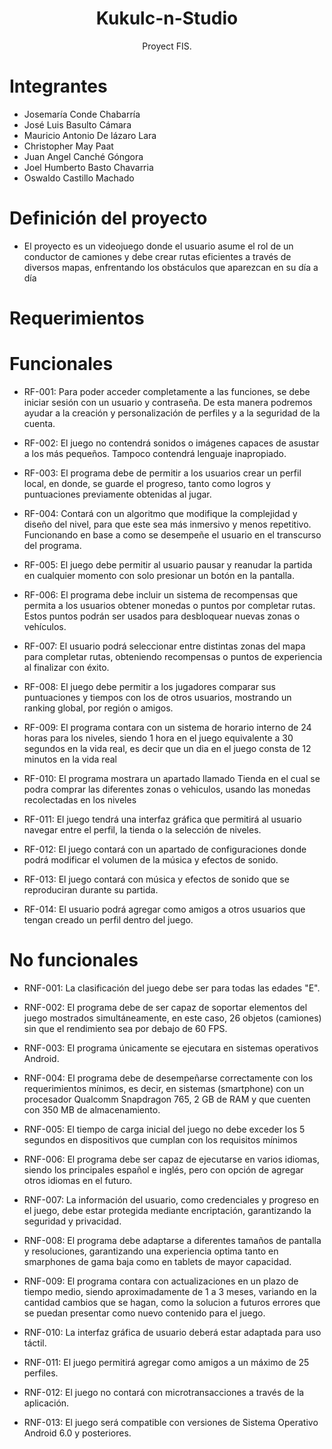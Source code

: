 <h1 align="center">
Kukulc-n-Studio
</h1>
<div align="center">
Proyect FIS.

</div>

<a name="top"></a>

# Integrantes

- Josemaría Conde Chabarría
- José Luis Basulto Cámara
- Mauricio Antonio De lázaro Lara
- Christopher May Paat
- Juan Angel Canché Góngora
- Joel Humberto Basto Chavarria
- Oswaldo Castillo Machado

# Definición del proyecto
- El proyecto es un videojuego donde el usuario asume el rol de un conductor de camiones y debe crear rutas eficientes a través de diversos mapas, enfrentando los obstáculos que aparezcan en su día a día

# Requerimientos

# Funcionales

- RF-001: Para poder acceder completamente a las funciones, se debe iniciar sesión con un usuario y contraseña. De esta manera podremos ayudar a la creación y personalización de perfiles y a la seguridad de la cuenta.

- RF-002: El juego no contendrá sonidos o imágenes capaces de asustar a los más pequeños. Tampoco contendrá lenguaje inapropiado.

- RF-003: El programa debe de permitir a los usuarios crear un perfil local, en donde, se guarde el progreso, tanto como logros y puntuaciones  previamente obtenidas al jugar.

- RF-004: Contará con un algoritmo que modifique la complejidad y diseño del nivel, para que este sea más inmersivo y menos repetitivo.  Funcionando en base a como se desempeñe el usuario en el transcurso del programa.

- RF-005: El juego debe permitir al usuario pausar y reanudar la partida en cualquier momento con solo presionar un botón en la pantalla.

- RF-006: El programa debe incluir un sistema de recompensas que permita a los usuarios obtener monedas o puntos por completar rutas. Estos puntos podrán ser usados para desbloquear nuevas zonas o vehículos.

- RF-007: El usuario podrá seleccionar entre distintas zonas del mapa para completar rutas, obteniendo recompensas o puntos de experiencia al finalizar con éxito.  

- RF-008: El juego debe permitir a los jugadores comparar sus puntuaciones y tiempos con los de otros usuarios, mostrando un ranking global, por región o amigos.

- RF-009: El programa contara con un sistema de horario interno de 24 horas para los niveles, siendo 1 hora en el juego equivalente a 30 segundos en la vida real, es decir que un dia en el juego consta de 12 minutos en la vida real

- RF-010: El programa mostrara un apartado llamado Tienda en el cual se podra comprar las diferentes zonas o vehiculos, usando las monedas recolectadas en los niveles

- RF-011: El juego tendrá una interfaz gráfica que permitirá al usuario navegar entre el perfil, la tienda o la selección de niveles.

- RF-012: El juego contará con un apartado de configuraciones donde podrá modificar el volumen de la música y efectos de sonido.

- RF-013: El juego contará con música y efectos de sonido que se reproduciran durante su partida.  
 
- RF-014: El usuario podrá agregar como amigos a otros usuarios que tengan creado un perfil dentro del juego. 


# No funcionales

- RNF-001: La clasificación del juego debe ser para todas las edades "E".

- RNF-002: El programa debe de ser capaz de soportar elementos del juego mostrados simultáneamente, en este caso, 26 objetos (camiones) sin que el rendimiento sea por debajo de 60 FPS.

- RNF-003: El programa únicamente se ejecutara en sistemas operativos Android.

- RNF-004: El programa debe de desempeñarse correctamente con los requerimientos mínimos, es decir, en sistemas (smartphone) con un procesador Qualcomm Snapdragon 765, 2 GB de RAM y que cuenten con 350 MB de almacenamiento.

- RNF-005: El tiempo de carga inicial del juego no debe exceder los 5 segundos en dispositivos que cumplan con los requisitos mínimos

- RNF-006: El programa debe ser capaz de ejecutarse en varios idiomas, siendo los principales español e inglés, pero con opción de agregar otros idiomas en el futuro.

- RNF-007: La información del usuario, como credenciales y progreso en el juego, debe estar protegida mediante encriptación, garantizando la seguridad y privacidad.

- RNF-008: El programa debe adaptarse a diferentes tamaños de pantalla y resoluciones, garantizando una experiencia optima tanto en smarphones de gama baja como en tablets de mayor capacidad.

- RNF-009: El programa contara con actualizaciones en un plazo de tiempo medio, siendo aproximadamente de 1 a 3 meses, variando en la cantidad cambios que se hagan, como la solucion a futuros errores que se puedan presentar como nuevo contenido para el juego.

- RNF-010: La interfaz gráfica de usuario deberá estar adaptada para uso táctil. 

- RNF-011: El juego permitirá agregar como amigos a un máximo de 25 perfiles. 

- RNF-012: El juego no contará con microtransacciones a través de la aplicación.

- RNF-013: El juego será compatible con versiones de Sistema Operativo Android 6.0 y posteriores.

</div>
